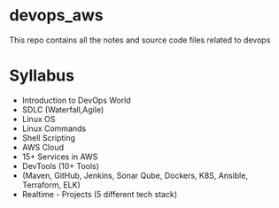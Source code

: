 # devops_aws
This repo contains all the notes and source code files related to devops

# Syllabus

- Introduction to DevOps World
- SDLC (Waterfall,Agile)
- Linux OS
- Linux Commands
- Shell Scripting
- AWS Cloud
- 15+ Services in AWS
- DevTools (10+ Tools)
- (Maven, GitHub, Jenkins, Sonar Qube, Dockers, K8S, Ansible, Terraform, ELK)
- Realtime - Projects (5 different tech stack)
